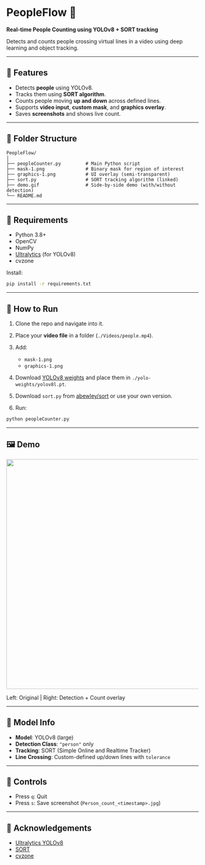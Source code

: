 # PeopleFlow 👣

**Real-time People Counting using YOLOv8 + SORT tracking**

Detects and counts people crossing virtual lines in a video using deep learning and object tracking.

---

## 🎯 Features

* Detects **people** using YOLOv8.
* Tracks them using **SORT algorithm**.
* Counts people moving **up and down** across defined lines.
* Supports **video input**, **custom mask**, and **graphics overlay**.
* Saves **screenshots** and shows live count.

---

## 📂 Folder Structure

```
PeopleFlow/
│
├── peopleCounter.py         # Main Python script
├── mask-1.png               # Binary mask for region of interest
├── graphics-1.png           # UI overlay (semi-transparent)
├── sort.py                  # SORT tracking algorithm (linked)
├── demo.gif                 # Side-by-side demo (with/without detection)
└── README.md
```

---

## 🔧 Requirements

* Python 3.8+
* OpenCV
* NumPy
* [Ultralytics](https://github.com/ultralytics/ultralytics) (for YOLOv8)
* cvzone

Install:

```bash
pip install -r requirements.txt
```

---

## 🚀 How to Run

1. Clone the repo and navigate into it.
2. Place your **video file** in a folder (`./Videos/people.mp4`).
3. Add:

   * `mask-1.png`
   * `graphics-1.png`
4. Download [YOLOv8 weights](https://github.com/ultralytics/assets/releases) and place them in `./yolo-weights/yolov8l.pt`.
5. Download `sort.py` from [abewley/sort](https://github.com/abewley/sort) or use your own version.
6. Run:

```bash
python peopleCounter.py
```

---

## 🖼️ Demo

<p align="center">
  <img src="demo.gif" width="600"/>
</p>

Left: Original | Right: Detection + Count overlay

---

## 🧠 Model Info

* **Model**: YOLOv8 (large)
* **Detection Class**: `"person"` only
* **Tracking**: SORT (Simple Online and Realtime Tracker)
* **Line Crossing**: Custom-defined up/down lines with `tolerance`

---

## 📸 Controls

* Press `q`: Quit
* Press `s`: Save screenshot (`Person_count_<timestamp>.jpg`)

---

## 📎 Acknowledgements

* [Ultralytics YOLOv8](https://github.com/ultralytics/ultralytics)
* [SORT](https://github.com/abewley/sort)
* [cvzone](https://github.com/cvzone/cvzone)



